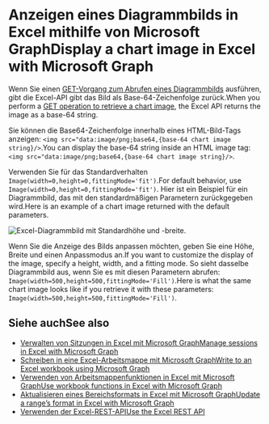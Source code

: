 # <a name="display-a-chart-image-in-excel-with-microsoft-graph"></a><span data-ttu-id="858ec-101">Anzeigen eines Diagrammbilds in Excel mithilfe von Microsoft Graph</span><span class="sxs-lookup"><span data-stu-id="858ec-101">Display a chart image in Excel with Microsoft Graph</span></span>

<span data-ttu-id="858ec-102">Wenn Sie einen [GET-Vorgang zum Abrufen eines Diagrammbilds](/api-reference/v1.0/api/chart_image.md) ausführen, gibt die Excel-API gibt das Bild als Base-64-Zeichenfolge zurück.</span><span class="sxs-lookup"><span data-stu-id="858ec-102">When you perform a [GET operation to retrieve a chart image](/api-reference/v1.0/api/chart_image.md), the Excel API returns the image as a base-64 string.</span></span>

<span data-ttu-id="858ec-103">Sie können die Base64-Zeichenfolge innerhalb eines HTML-Bild-Tags anzeigen: `<img src="data:image/png;base64,{base-64 chart image string}/>`.</span><span class="sxs-lookup"><span data-stu-id="858ec-103">You can display the base-64 string inside an HTML image tag: `<img src="data:image/png;base64,{base-64 chart image string}/>`.</span></span>

<span data-ttu-id="858ec-104">Verwenden Sie für das Standardverhalten `Image(width=0,height=0,fittingMode='fit')`.</span><span class="sxs-lookup"><span data-stu-id="858ec-104">For default behavior, use `Image(width=0,height=0,fittingMode='fit')`.</span></span> <span data-ttu-id="858ec-105">Hier ist ein Beispiel für ein Diagrammbild, das mit den standardmäßigen Parametern zurückgegeben wird.</span><span class="sxs-lookup"><span data-stu-id="858ec-105">Here is an example of a chart image returned with the default parameters.</span></span>

![Excel-Diagrammbild mit Standardhöhe und -breite.](https://cdn.graph.office.net/prod/GraphDocuments/en-us/concepts/images/GetChart-default.png)

<span data-ttu-id="858ec-107">Wenn Sie die Anzeige des Bilds anpassen möchten, geben Sie eine Höhe, Breite und einen Anpassmodus an.</span><span class="sxs-lookup"><span data-stu-id="858ec-107">If you want to customize the display of the image, specify a height, width, and a fitting mode.</span></span> <span data-ttu-id="858ec-108">So sieht dasselbe Diagrammbild aus, wenn Sie es mit diesen Parametern abrufen: `Image(width=500,height=500,fittingMode='Fill')`.</span><span class="sxs-lookup"><span data-stu-id="858ec-108">Here is what the same chart image looks like if you retrieve it with these parameters: `Image(width=500,height=500,fittingMode='Fill')`.</span></span>

## <a name="see-also"></a><span data-ttu-id="858ec-109">Siehe auch</span><span class="sxs-lookup"><span data-stu-id="858ec-109">See also</span></span>

* [<span data-ttu-id="858ec-110">Verwalten von Sitzungen in Excel mit Microsoft Graph</span><span class="sxs-lookup"><span data-stu-id="858ec-110">Manage sessions in Excel with Microsoft Graph</span></span>](excel-manage-sessions.md)
* [<span data-ttu-id="858ec-111">Schreiben in eine Excel-Arbeitsmappe mit Microsoft Graph</span><span class="sxs-lookup"><span data-stu-id="858ec-111">Write to an Excel workbook using Microsoft Graph</span></span>](excel-write-to-workbook.md)
* [<span data-ttu-id="858ec-112">Verwenden von Arbeitsmappenfunktionen in Excel mit Microsoft Graph</span><span class="sxs-lookup"><span data-stu-id="858ec-112">Use workbook functions in Excel with Microsoft Graph</span></span>](excel-use-functions.md)
* [<span data-ttu-id="858ec-113">Aktualisieren eines Bereichsformats in Excel mit Microsoft Graph</span><span class="sxs-lookup"><span data-stu-id="858ec-113">Update a range’s format in Excel with Microsoft Graph</span></span>](excel-update-range-format.md)
* [<span data-ttu-id="858ec-114">Verwenden der Excel-REST-API</span><span class="sxs-lookup"><span data-stu-id="858ec-114">Use the Excel REST API</span></span>](../api-reference/v1.0/resources/excel.md)
